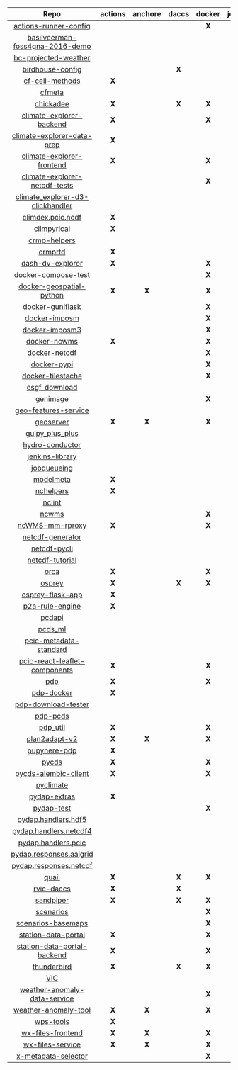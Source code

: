 | Repo | actions | anchore | daccs | docker | jenkins | make | pip | pipenv | snyk |
|:-:|:-:|:-:|:-:|:-:|:-:|:-:|:-:|:-:|:-:|
| [actions-runner-config](https://github.com/pacificclimate/actions-runner-config) | | | | **X** | | | | | |
| [basilveerman-foss4gna-2016-demo](https://github.com/pacificclimate/basilveerman-foss4gna-2016-demo) | | | | | | **X** | | | |
| [bc-projected-weather](https://github.com/pacificclimate/bc-projected-weather) | | | | | | | **X** | | |
| [birdhouse-config](https://github.com/pacificclimate/birdhouse-config) | | | **X** | | | | | | |
| [cf-cell-methods](https://github.com/pacificclimate/cf-cell-methods) | **X** | | | | | | **X** | | |
| [cfmeta](https://github.com/pacificclimate/cfmeta) | | | | | | **X** | **X** | | |
| [chickadee](https://github.com/pacificclimate/chickadee) | **X** | | **X** | **X** | | **X** | **X** | | **X** |
| [climate-explorer-backend](https://github.com/pacificclimate/climate-explorer-backend) | **X** | | | **X** | | **X** | | **X** | |
| [climate-explorer-data-prep](https://github.com/pacificclimate/climate-explorer-data-prep) | **X** | | | | | | | **X** | |
| [climate-explorer-frontend](https://github.com/pacificclimate/climate-explorer-frontend) | **X** | | | **X** | | | | | **X** |
| [climate-explorer-netcdf-tests](https://github.com/pacificclimate/climate-explorer-netcdf-tests) | | | | **X** | | | **X** | | |
| [climate_explorer-d3-clickhandler](https://github.com/pacificclimate/climate_explorer-d3-clickhandler) | | | | | | **X** | | | |
| [climdex.pcic.ncdf](https://github.com/pacificclimate/climdex.pcic.ncdf) | **X** | | | | | | | | |
| [climpyrical](https://github.com/pacificclimate/climpyrical) | **X** | | | | | **X** | **X** | | |
| [crmp-helpers](https://github.com/pacificclimate/crmp-helpers) | | | | | | | **X** | | |
| [crmprtd](https://github.com/pacificclimate/crmprtd) | **X** | | | | | **X** | **X** | **X** | |
| [dash-dv-explorer](https://github.com/pacificclimate/dash-dv-explorer) | **X** | | | **X** | | | | **X** | |
| [docker-compose-test](https://github.com/pacificclimate/docker-compose-test) | | | | **X** | | | **X** | | |
| [docker-geospatial-python](https://github.com/pacificclimate/docker-geospatial-python) | **X** | **X** | | **X** | | | | | |
| [docker-guniflask](https://github.com/pacificclimate/docker-guniflask) | | | | **X** | | | | | |
| [docker-imposm](https://github.com/pacificclimate/docker-imposm) | | | | **X** | | | | | |
| [docker-imposm3](https://github.com/pacificclimate/docker-imposm3) | | | | **X** | | | | | |
| [docker-ncwms](https://github.com/pacificclimate/docker-ncwms) | **X** | | | **X** | | | | | |
| [docker-netcdf](https://github.com/pacificclimate/docker-netcdf) | | | | **X** | | | | | |
| [docker-pypi](https://github.com/pacificclimate/docker-pypi) | | | | **X** | | **X** | | | |
| [docker-tilestache](https://github.com/pacificclimate/docker-tilestache) | | | | **X** | | | | | |
| [esgf_download](https://github.com/pacificclimate/esgf_download) | | | | | | | **X** | | |
| [genimage](https://github.com/pacificclimate/genimage) | | | | **X** | | **X** | | | |
| [geo-features-service](https://github.com/pacificclimate/geo-features-service) | | | | | | | **X** | | |
| [geoserver](https://github.com/pacificclimate/geoserver) | **X** | **X** | | **X** | | | | | |
| [gulpy_plus_plus](https://github.com/pacificclimate/gulpy_plus_plus) | | | | | | | **X** | | |
| [hydro-conductor](https://github.com/pacificclimate/hydro-conductor) | | | | | | | **X** | | |
| [jenkins-library](https://github.com/pacificclimate/jenkins-library) | | | | | **X** | | | | |
| [jobqueueing](https://github.com/pacificclimate/jobqueueing) | | | | | | | **X** | | |
| [modelmeta](https://github.com/pacificclimate/modelmeta) | **X** | | | | | **X** | | **X** | |
| [nchelpers](https://github.com/pacificclimate/nchelpers) | **X** | | | | | | **X** | | |
| [nclint](https://github.com/pacificclimate/nclint) | | | | | | | **X** | | |
| [ncwms](https://github.com/pacificclimate/ncwms) | | | | **X** | | | | | |
| [ncWMS-mm-rproxy](https://github.com/pacificclimate/ncWMS-mm-rproxy) | **X** | | | **X** | | | **X** | | |
| [netcdf-generator](https://github.com/pacificclimate/netcdf-generator) | | | | | | | **X** | | |
| [netcdf-pycli](https://github.com/pacificclimate/netcdf-pycli) | | | | | | | **X** | | |
| [netcdf-tutorial](https://github.com/pacificclimate/netcdf-tutorial) | | | | | | | **X** | | |
| [orca](https://github.com/pacificclimate/orca) | **X** | | | **X** | | **X** | | **X** | **X** |
| [osprey](https://github.com/pacificclimate/osprey) | **X** | | **X** | **X** | | **X** | **X** | | **X** |
| [osprey-flask-app](https://github.com/pacificclimate/osprey-flask-app) | **X** | | | | | **X** | | **X** | |
| [p2a-rule-engine](https://github.com/pacificclimate/p2a-rule-engine) | **X** | | | | | **X** | **X** | | |
| [pcdapi](https://github.com/pacificclimate/pcdapi) | | | | | | | **X** | | |
| [pcds_ml](https://github.com/pacificclimate/pcds_ml) | | | | | | | **X** | | |
| [pcic-metadata-standard](https://github.com/pacificclimate/pcic-metadata-standard) | | | | | | | **X** | | |
| [pcic-react-leaflet-components](https://github.com/pacificclimate/pcic-react-leaflet-components) | **X** | | | **X** | | | | | |
| [pdp](https://github.com/pacificclimate/pdp) | **X** | | | **X** | | | **X** | | |
| [pdp-docker](https://github.com/pacificclimate/pdp-docker) | **X** | | | | | | | | |
| [pdp-download-tester](https://github.com/pacificclimate/pdp-download-tester) | | | | | | | **X** | | |
| [pdp-pcds](https://github.com/pacificclimate/pdp-pcds) | | | | | **X** | | **X** | | |
| [pdp_util](https://github.com/pacificclimate/pdp_util) | **X** | | | **X** | | | **X** | | |
| [plan2adapt-v2](https://github.com/pacificclimate/plan2adapt-v2) | **X** | **X** | | **X** | | | | | |
| [pupynere-pdp](https://github.com/pacificclimate/pupynere-pdp) | **X** | | | | | | | | |
| [pycds](https://github.com/pacificclimate/pycds) | **X** | | | **X** | | **X** | | **X** | |
| [pycds-alembic-client](https://github.com/pacificclimate/pycds-alembic-client) | **X** | | | **X** | | | **X** | | |
| [pyclimate](https://github.com/pacificclimate/pyclimate) | | | | | | | **X** | | |
| [pydap-extras](https://github.com/pacificclimate/pydap-extras) | **X** | | | | | | **X** | | |
| [pydap-test](https://github.com/pacificclimate/pydap-test) | | | | **X** | | | **X** | | |
| [pydap.handlers.hdf5](https://github.com/pacificclimate/pydap.handlers.hdf5) | | | | | | | **X** | | |
| [pydap.handlers.netcdf4](https://github.com/pacificclimate/pydap.handlers.netcdf4) | | | | | | | **X** | | |
| [pydap.handlers.pcic](https://github.com/pacificclimate/pydap.handlers.pcic) | | | | | | | **X** | | |
| [pydap.responses.aaigrid](https://github.com/pacificclimate/pydap.responses.aaigrid) | | | | | | | **X** | | |
| [pydap.responses.netcdf](https://github.com/pacificclimate/pydap.responses.netcdf) | | | | | | | **X** | | |
| [quail](https://github.com/pacificclimate/quail) | **X** | | **X** | **X** | | **X** | **X** | | **X** |
| [rvic-daccs](https://github.com/pacificclimate/rvic-daccs) | **X** | | **X** | | | **X** | **X** | | |
| [sandpiper](https://github.com/pacificclimate/sandpiper) | **X** | | **X** | **X** | | **X** | **X** | | **X** |
| [scenarios](https://github.com/pacificclimate/scenarios) | | | | **X** | | | | | |
| [scenarios-basemaps](https://github.com/pacificclimate/scenarios-basemaps) | | | | **X** | | | | | |
| [station-data-portal](https://github.com/pacificclimate/station-data-portal) | **X** | | | **X** | | | | | |
| [station-data-portal-backend](https://github.com/pacificclimate/station-data-portal-backend) | **X** | | | **X** | | | **X** | | |
| [thunderbird](https://github.com/pacificclimate/thunderbird) | **X** | | **X** | **X** | | **X** | **X** | | **X** |
| [VIC](https://github.com/pacificclimate/VIC) | | | | | | **X** | | | |
| [weather-anomaly-data-service](https://github.com/pacificclimate/weather-anomaly-data-service) | | | | **X** | | | **X** | | |
| [weather-anomaly-tool](https://github.com/pacificclimate/weather-anomaly-tool) | **X** | **X** | | **X** | | | | | |
| [wps-tools](https://github.com/pacificclimate/wps-tools) | **X** | | | | | | | **X** | |
| [wx-files-frontend](https://github.com/pacificclimate/wx-files-frontend) | **X** | **X** | | **X** | | | | | |
| [wx-files-service](https://github.com/pacificclimate/wx-files-service) | **X** | **X** | | **X** | | | **X** | | |
| [x-metadata-selector](https://github.com/pacificclimate/x-metadata-selector) | | | | **X** | | | | | |
